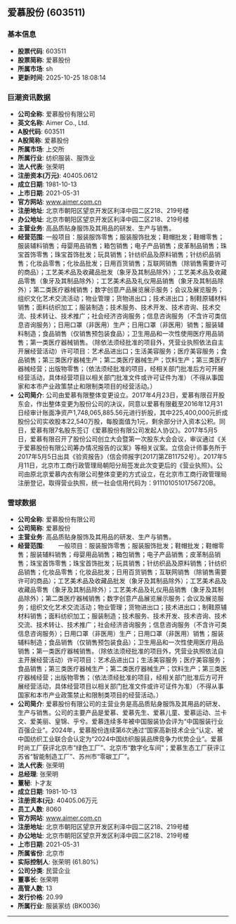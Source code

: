## 爱慕股份 (603511)

### 基本信息

- **股票代码**: 603511
- **股票简称**: 爱慕股份
- **所属市场**: sh
- **更新时间**: 2025-10-25 18:08:14

### 巨潮资讯数据

- **公司全称**: 爱慕股份有限公司
- **英文名称**: Aimer Co., Ltd.
- **A股代码**: 603511
- **A股简称**: 爱慕股份
- **所属市场**: 上交所
- **所属行业**: 纺织服装、服饰业
- **法人代表**: 张荣明
- **注册资本(万元)**: 40405.0612
- **成立日期**: 1981-10-13
- **上市日期**: 2021-05-31
- **官方网站**: www.aimer.com.cn
- **注册地址**: 北京市朝阳区望京开发区利泽中园二区218、219号楼
- **办公地址**: 北京市朝阳区望京开发区利泽中园二区218、219号楼
- **主营业务**: 高品质贴身服饰及其用品的研发、生产与销售。
- **经营范围**: 一般项目：服装服饰零售；服装服饰批发；鞋帽批发；鞋帽零售；服装辅料销售；母婴用品销售；箱包销售；电子产品销售；皮革制品销售；珠宝首饰零售；珠宝首饰批发；玩具销售；针纺织品及原料销售；针纺织品销售；化妆品零售；化妆品批发；日用百货销售；互联网销售（除销售需要许可的商品）；工艺美术品及收藏品批发（象牙及其制品除外）；工艺美术品及收藏品零售（象牙及其制品除外）；工艺美术品及礼仪用品销售（象牙及其制品除外）；第二类医疗器械销售；数字创意产品展览展示服务；会议及展览服务；组织文化艺术交流活动；物业管理；货物进出口；技术进出口；制鞋原辅材料销售；面料纺织加工；服装制造；技术服务、技术开发、技术咨询、技术交流、技术转让、技术推广；社会经济咨询服务；信息咨询服务（不含许可类信息咨询服务）；日用口罩（非医用）生产；日用口罩（非医用）销售；服装辅料制造；食品销售（仅销售预包装食品）；卫生用品和一次性使用医疗用品销售；第一类医疗器械销售。（除依法须经批准的项目外，凭营业执照依法自主开展经营活动）许可项目：艺术品进出口；生活美容服务；医疗美容服务；食品销售；第三类医疗器械生产；第二类医疗器械生产；饮料生产；第三类医疗器械经营；出版物零售；（依法须经批准的项目，经相关部门批准后方可开展经营活动，具体经营项目以相关部门批准文件或许可证件为准）（不得从事国家和本市产业政策禁止和限制类项目的经营活动。）
- **公司简介**: 公司由爱慕有限整体变更设立。2017年4月23日，爱慕有限召开股东会，作出整体变更为股份公司的决议，同意以爱慕有限截至2016年12月31日经审计账面净资产1,748,065,885.56元进行折股，其中225,400,000元折成股份公司实收股本22,540万股，每股面值为1元，剩余部分计入资本公积。同日，爱慕有限7名股东签订《爱慕股份有限公司发起人协议》。2017年5月5日，爱慕有限召开了股份公司创立大会暨第一次股东大会会议，审议通过《关于爱慕股份有限公司筹办情况报告的议案》等相关议案。立信会计师事务所于2017年5月5日出具《验资报告》（信会师报字[2017]第ZB11752号）。2017年5月11日，北京市工商行政管理局朝阳分局签发此次变更后的《营业执照》。公司由原北京爱慕内衣有限公司整体变更的方式设立，在北京市工商行政管理局注册登记，取得营业执照，统一社会信用代码为：91110105101756720B。

### 雪球数据

- **公司全称**: 爱慕股份有限公司
- **公司简称**: 爱慕股份
- **主营业务**: 高品质贴身服饰及其用品的研发、生产与销售。
- **经营范围**: 　　一般项目：服装服饰零售；服装服饰批发；鞋帽批发；鞋帽零售；服装辅料销售；母婴用品销售；箱包销售；电子产品销售；皮革制品销售；珠宝首饰零售；珠宝首饰批发；玩具销售；针纺织品及原料销售；针纺织品销售；化妆品零售；化妆品批发；日用百货销售；互联网销售（除销售需要许可的商品）；工艺美术品及收藏品批发（象牙及其制品除外）；工艺美术品及收藏品零售（象牙及其制品除外）；工艺美术品及礼仪用品销售（象牙及其制品除外）；第二类医疗器械销售；数字创意产品展览展示服务；会议及展览服务；组织文化艺术交流活动；物业管理；货物进出口；技术进出口；制鞋原辅材料销售；面料纺织加工；服装制造；技术服务、技术开发、技术咨询、技术交流、技术转让、技术推广；社会经济咨询服务；信息咨询服务（不含许可类信息咨询服务）；日用口罩（非医用）生产；日用口罩（非医用）销售；服装辅料制造；食品销售（仅销售预包装食品）；卫生用品和一次性使用医疗用品销售；第一类医疗器械销售。（除依法须经批准的项目外，凭营业执照依法自主开展经营活动）许可项目：艺术品进出口；生活美容服务；医疗美容服务；食品销售；第三类医疗器械生产；第二类医疗器械生产；饮料生产；第三类医疗器械经营；出版物零售；（依法须经批准的项目，经相关部门批准后方可开展经营活动，具体经营项目以相关部门批准文件或许可证件为准）（不得从事国家和本市产业政策禁止和限制类项目的经营活动。）
- **公司简介**: 爱慕股份有限公司的主营业务是高品质贴身服饰及其用品的研发、生产与销售。公司的主要产品是爱慕、爱慕先生、爱慕儿童、爱慕运动、兰卡文、爱美丽、皇锦、乎兮。爱慕连续多年被中国服装协会评为“中国服装行业百强企业”。2024年，爱慕股份连续第6次通过“国家高新技术企业”认定、被中国纺织工业联合会认定为“2024中国纺织服装品牌竞争力优势企业”。爱慕时尚工厂获评北京市“绿色工厂”、北京市“数字化车间”；爱慕生态工厂获评江苏省“智能制造工厂”、苏州市“零碳工厂”。
- **法人代表**: 张荣明
- **总经理**: 张荣明
- **董秘**: 卜才友
- **成立日期**: 1981-10-13
- **注册资本(元)**: 40405.06万元
- **员工人数**: 8060
- **官方网站**: www.aimer.com.cn
- **注册地址**: 北京市朝阳区望京开发区利泽中园二区218、219号楼
- **办公地址**: 北京市朝阳区望京开发区利泽中园二区218、219号楼
- **上市日期**: 2021-05-31
- **所属省份**: 北京市
- **实际控制人**: 张荣明 (61.80%)
- **公司分类**: 民营企业
- **董事长**: 张荣明
- **高管人数**: 13
- **发行价格**: 20.99
- **所属行业**: 服装家纺 (BK0036)

---